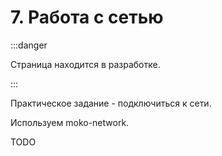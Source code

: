 # 7. Работа с сетью

:::danger

Страница находится в разработке.

:::

Практическое задание - подключиться к сети.

Используем moko-network.

TODO
